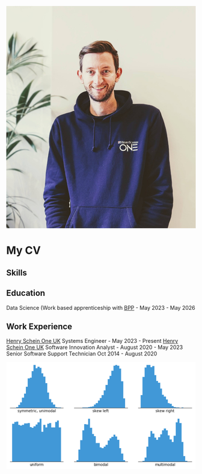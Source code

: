 ![](assets/profile.jpg) 
# My CV

## Skills


## Education
Data Science (Work based apprenticeship with [BPP](https://www.bpp.com/) - May 2023 - May 2026


## Work Experience
[Henry Schein One UK](https://www.linkedin.com/company/henry-schein-one-uk/posts/?feedView=all)
Systems Engineer - May 2023 - Present [Henry Schein One UK](https://www.linkedin.com/company/henry-schein-one-uk/posts/?feedView=all)
Software Innovation Analyst - August 2020 - May 2023
Senior Software Support Technician Oct 2014 - August 2020



![Histogram](assets/histogram-example-2.png) 
